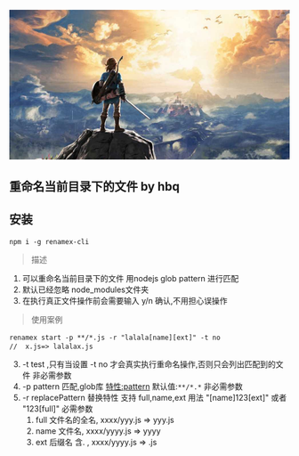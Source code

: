 ![my love](./logo.png)

## 重命名当前目录下的文件    by hbq  

## 安装
```
npm i -g renamex-cli
```    

> 描述
1. 可以重命名当前目录下的文件 用nodejs glob pattern 进行匹配 
2. 默认已经忽略 node_modules文件夹
3. 在执行真正文件操作前会需要输入 y/n 确认,不用担心误操作
> 使用案例
```
renamex start -p **/*.js -r "lalala[name][ext]" -t no
//  x.js=> lalalax.js
```
3. -t test  ,只有当设置 -t no  才会真实执行重命名操作,否则只会列出匹配到的文件  非必需参数
4. -p  pattern 匹配,glob库 [特性:pattern](https://github.com/isaacs/minimatch#usage)  默认值:`**/*.*` 非必需参数 
5. -r  replacePattern   替换特性 支持 full,name,ext 用法  "[name]123[ext]" 或者 "123[full]" 必需参数 
    1. full 文件名的全名, xxxx/yyy.js =>  yyy.js
    2. name 文件名, xxxx/yyyy.js  => yyyy
    3. ext 后缀名 含. , xxxx/yyyy.js => .js
 